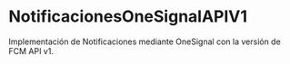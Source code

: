 # NotificacionesOneSignalAPIV1

Implementación de Notificaciones mediante OneSignal con la versión de FCM API v1.
